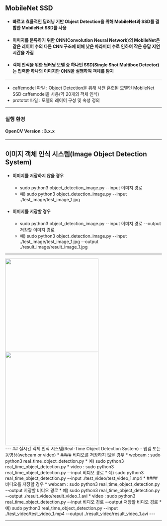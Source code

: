 ## MobileNet SSD
* #### 빠르고 효율적인 딥러닝 기반 Object Detection을 위해 MobileNet과 SSD를 결합한 MobileNet SSD를 사용
* #### 이미지를 분류하기 위한 CNN(Convolution Neural Network)의 MobileNet은 같은 레이어 수의 다른 CNN 구조에 비해 낮은 파라미터 수로 인하여 작은 응답 지연 시간을 가짐
* #### 객체 인식을 위한 딥러닝 모델 중 하나인 SSD(Single Shot Multibox Detector)는 입력한 하나의 이미지만 CNN을 실행하여 객체를 탐지
---
 - caffemodel 파일 : Object Detection을 위해 사전 훈련된 모델인 MobileNet SSD caffemodel을 사용(약 20개의 객체 인식)
 - prototxt 파일 : 모델의 레이어 구성 및 속성 정의
---
### 실행 환경
#### OpenCV Version : 3.x.x
---
## 이미지 객체 인식 시스템(Image Object Detection System)
* #### 이미지를 저장하지 않을 경우
  * sudo python3 object_detection_image.py --input 이미지 경로
  * 예) sudo python3 object_detection_image.py --input ./test_image/test_image_1.jpg
* #### 이미지를 저장할 경우
  * sudo python3 object_detection_image.py --input 이미지 경로 --output 저장할 이미지 경로
  * 예) sudo python3 object_detection_image.py --input ./test_image/test_image_1.jpg --output ./result_image/result_image_1.jpg
---
<div>
  <img width="300" src="https://user-images.githubusercontent.com/66527131/89768648-d535a100-db36-11ea-93ca-d5864db1ad1d.jpg"> 
  <img width="300" src="https://user-images.githubusercontent.com/66527131/89768791-0dd57a80-db37-11ea-9055-c96cce784b40.jpg"> 
</div>
---
## 실시간 객체 인식 시스템(Real-Time Object Detection System) - 웹캠 또는 동영상(webcam or video)
* #### 비디오를 저장하지 않을 경우
  * webcam : sudo python3 real_time_object_detection.py
    * 예) sudo python3 real_time_object_detection.py
  * video : sudo python3 real_time_object_detection.py --input 비디오 경로
    * 예) sudo python3 real_time_object_detection.py --input ./test_video/test_video_1.mp4
* #### 비디오를 저장할 경우
  * webcam : sudo python3 real_time_object_detection.py --output 저장할 비디오 경로
    * 예) sudo python3 real_time_object_detection.py --output ./result_video/result_video_1.avi
  * video : sudo python3 real_time_object_detection.py --input 비디오 경로 --output 저장할 비디오 경로
    * 예) sudo python3 real_time_object_detection.py --input ./test_video/test_video_1.mp4 --output ./result_video/result_video_1.avi
---

---
